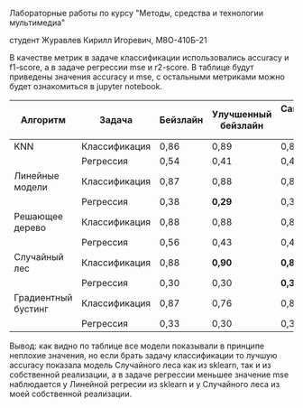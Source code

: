 Лабораторные работы по курсу "Методы, средства и технологии мультимедиа"

студент Журавлев Кирилл Игоревич, М8О-410Б-21

В качестве метрик в задаче классификации использовались accuracy и f1-score, а в задаче регрессии mse и r2-score. В таблице будут приведены значения accuracy и mse, с остальными метриками можно будет ознакомиться в jupyter notebook.

| Алгоритм            | Задача            | Бейзлайн           | Улучшенный бейзлайн | Самостоятельная реализация алгоритма |
|---------------------|-------------------|--------------------|---------------------|---------------------------------------|
| KNN                 | Классификация    | 0,86                   | 0,89                    | 0,86                                      |
|                     | Регрессия        | 0,54                   | 0,41                    | 0,42                                      |
| Линейные модели     | Классификация    | 0,87                   | 0,88                    | 0,87                                      |
|                     | Регрессия        | 0,38                   | **0,29**                    | 0,39                                      |
| Решающее дерево     | Классификация    | 0,88                   | 0,88                    | 0,87                                      |
|                     | Регрессия        | 0,56                   | 0,43                    | 0,43                                      |
| Случайный лес       | Классификация    | 0,88                   | **0,90**                    | **0,87**                                      |
|                     | Регрессия        | 0,30                   | 0,30                    | **0,36**                                      |
| Градиентный бустинг | Классификация    | 0,87                   | 0,76                    | 0,87                                      |
|                     | Регрессия        | 0,33                   | 0,30                    | 0,38                                      |

Вывод: как видно по таблице все модели показывали в принципе неплохие значения, но если брать задачу классификации то лучшую accuracy показала модель Случайного леса как из sklearn, так и из собственной реализации, а в задаче регрессии меньшее значение mse наблюдается у Линейной регресии из sklearn и у Случайного леса из моей собственной реализации.
